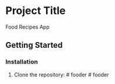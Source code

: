 # Project Title

Food Recipes App

## Getting Started

### Installation

1. Clone the repository:
#   f o o d e r  
 #   f o o d e r  
 